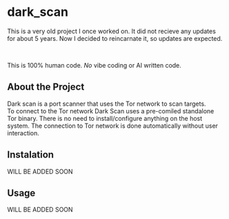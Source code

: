 # dark_scan
This is a very old project I once worked on. It did not recieve any updates for about 5 years.
Now I decided to reincarnate it, so updates are expected.  

<br>

This is 100% human code. *No* vibe coding or AI written code.

## About the Project

Dark scan is a port scanner that uses the Tor network to scan targets.  
To connect to the Tor network Dark Scan uses a pre-comiled standalone Tor binary.
There is no need to install/configure anything on the host system.
The connection to Tor network is done automatically without user interaction.<br/>


## Instalation

WILL BE ADDED SOON

## Usage

WILL BE ADDED SOON
